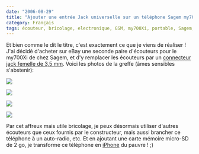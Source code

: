 ```yaml
---
date: "2006-08-29"
title: "Ajouter une entrée Jack universelle sur un téléphone Sagem my700Xi"
category: Français
tags: écouteur, bricolage, electronique, GSM, my700Xi, portable, Sagem, téléphone
---
```


Et bien comme le dit le titre, c'est exactement ce que je viens de réaliser&nbsp;! J'ai décidé d'acheter sur eBay une seconde paire d'écouteurs pour le my700Xi de chez Sagem, et d'y remplacer les écouteurs par un [connecteur jack femelle de 3,5 mm](https://fr.wikipedia.org/wiki/Jack_%28prise%29). Voici les photos de la greffe (âmes sensibles s'abstenir):

![]({attach}pict4818.jpg)

![]({attach}pict4822.jpg)

![]({attach}pict4826.jpg)

![]({attach}pict4837.jpg)

Par cet affreux mais utile bricolage, je peux désormais utiliser d'autres écouteurs que ceux fournis par le constructeur, mais aussi brancher ce téléphone à un auto-radio, etc. Et en ajoutant une carte mémoire micro-SD de 2 go, je transforme ce téléphone en [iPhone](https://www.apple.com/fr/iphone/) du pauvre&nbsp;! ;)

